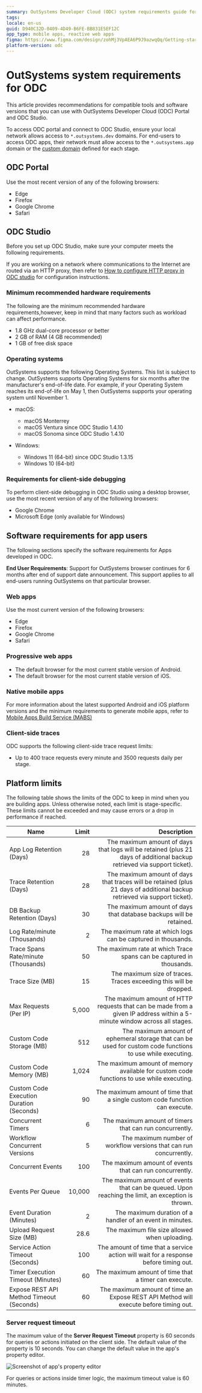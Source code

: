 ```yaml
---
summary: OutSystems Developer Cloud (ODC) system requirements guide for optimal use of ODC Portal and ODC Studio.
tags:
locale: en-us
guid: D940C32D-0409-4D49-B6FE-BB831E5EF12C
app_type: mobile apps, reactive web apps
figma: https://www.figma.com/design/zohMj3VpAEA6P9J9azwqQq/Getting-started-with-ODC?node-id=3406%3A10&t=SDUOaeXeeu7S6LQG-1
platform-version: odc
---
```


# OutSystems system requirements for ODC

This article provides recommendations for compatible tools and software versions that you can use with OutSystems Developer Cloud (ODC) Portal and ODC Studio.

To access ODC portal and connect to ODC Studio, ensure your local network allows access to `*.outsystems.dev` domains. For end-users to access ODC apps, their network must allow access to the `*.outsystems.app` domain or the [custom domain](../manage-platform-app-lifecycle/custom-domains.md) defined for each stage.

## ODC Portal

Use the most recent version of any of the following browsers:

* Edge
* Firefox
* Google Chrome
* Safari

## ODC Studio

Before you set up ODC Studio, make sure your computer meets the following requirements.

<div class="info" markdown="1">

If you are working on a network where communications to the Internet are routed via an HTTP proxy, then refer to [How to configure HTTP proxy in ODC studio](configure-http-proxy.md) for configuration instructions.

</div>

### Minimum recommended hardware requirements

The following are the minimum recommended hardware requirements,however, keep in mind that many factors such as workload can affect performance.

* 1.8 GHz dual-core processor or better
* 2 GB of RAM (4 GB recommended)
* 1 GB of free disk space

### Operating systems

OutSystems supports the following Operating Systems. This list is subject to change. OutSystems supports Operating Systems for six months after the manufacturer's end-of-life date. For example, if your Operating System reaches its end-of-life on May 1, then OutSystems supports your operating system until November 1.

* macOS:
    * macOS Monterrey
    * macOS Ventura since ODC Studio 1.4.10
    * macOS Sonoma since ODC Studio 1.4.10 

* Windows:
    * Windows 11 (64-bit) since ODC Studio 1.3.15
    * Windows 10 (64-bit)

### Requirements for client-side debugging

To perform client-side debugging in ODC Studio using a desktop browser, use the most recent version of any of the following browsers:

* Google Chrome
* Microsoft Edge (only available for Windows)

## Software requirements for app users

The following sections specify the software requirements for Apps developed in ODC. 

<div class="info" markdown="1">

**End User Requirements**:  Support for OutSystems browser continues for 6 months after end of support date announcement. This support applies to all end-users running OutSystems on that particular browser.

</div>

### Web apps

Use the most current version of the following browsers:

* Edge
* Firefox
* Google Chrome
* Safari

### Progressive web apps

* The default browser for the most current stable version of Android.
* The default browser for the most current stable version of iOS.

### Native mobile apps

For more information about the latest supported Android and iOS platform versions and the minimum requirements to generate mobile apps, refer to [Mobile Apps Build Service (MABS)](https://success.outsystems.com/support/release_notes/mobile_apps_build_service_versions/)

### Client-side traces

ODC supports the following client-side trace request limits: 

* Up to 400 trace requests every minute and 3500 requests daily per stage.

## Platform limits

The following table shows the limits of the ODC to keep in mind when you are building apps. Unless otherwise noted, each limit is stage-specific. These limits cannot be exceeded and may cause errors or a drop in performance if reached.

| **Name**                                 | **Limit** |                                                                                                          **Description** |
| ---------------------------------------- | --------: | -----------------------------------------------------------------------------------------------------------------------: |
| App Log Retention (Days)                 |        28 |   The maximum amount of days that logs will be retained (plus 21 days of additional backup retrieved via support ticket). |
| Trace Retention (Days)                   |        28 | The maximum amount of days that traces will be retained (plus 21 days of additional backup retrieved via support ticket). |
| DB Backup Retention (Days)               |        30 |                                                        The maximum amount of days that database backups will be retained. |
| Log Rate/minute (Thousands)              |         2 |                                                              The maximum rate at which logs can be captured in thousands. |
| Trace Spans Rate/minute (Thousands)      |        50 |                                                       The maximum rate at which Trace spans can be captured in thousands. |
| Trace Size (MB)                          |        15 |                                                        The maximum size of traces. Traces exceeding this will be dropped. |
| Max Requests (Per IP)                    |     5,000 |  The maximum amount of HTTP requests that can be made from a given IP address within a 5-minute window across all stages. |
| Custom Code Storage (MB)                 |       512 |                The maximum amount of ephemeral storage that can be used for custom code functions to use while executing. |
| Custom Code Memory (MB)                  |     1,024 |                                  The maximum amount of memory available for custom code functions to use while executing. |
| Custom Code Execution Duration (Seconds) |        90 |                                                The maximum amount of time that a single custom code function can execute. |
| Concurrent Timers                        |         6 |                                                                   The maximum amount of timers that can run concurrently. |
| Workflow Concurrent Versions             |         5 |                                                        The maximum number of workflow versions that can run concurrently. |
| Concurrent Events                        |       100 |                                                                   The maximum amount of events that can run concurrently. |
| Events Per Queue                         |    10,000 |                        The maximum amount of events that can be queued. Upon reaching the limit, an exception is thrown. |
| Event Duration (Minutes)                 |         2 |                                                                 The maximum duration of a handler of an event in minutes. |
| Upload Request Size (MB)                 |      28.6 |                                                                             The maximum file size allowed when uploading. |
| Service Action Timeout (Seconds)         |       100 |                                      The amount of time that a service action will wait for a response before timing out. |
| Timer Execution Timeout (Minutes)        |        60 |                                                                      The maximum amount of time that a timer can execute. |
| Expose REST API Method Timeout (Seconds) |        60 |                                     The maximum amount of time an Expose REST API Method will execute before timing out. |

### Server request timeout

The maximum value of the **Server Request Timeout** property is 60 seconds for queries or actions initiated on the client side. The default value of the property is 10 seconds. You can change the default value in the app's property editor.

![Screenshot of app's property editor](images/edit-app-properties-odcs.png "Edit App Properties")

For queries or actions inside timer logic, the maximum timeout value is 60 minutes.
